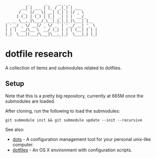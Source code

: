               _       _    __ _ _
           __| | ___ | |_ / _(_) | ___
          / _` |/ _ \| __| |_| | |/ _ \
         | (_| | (_) | |_|  _| | |  __/_
     _ __ \__,_|\___/_\__|_|_|_|_|\___| |__
    | '__/ _ \/ __|/ _ \/ _` | '__/ __| '_ \
    | | |  __/\__ \  __/ (_| | | | (__| | | |
    |_|  \___||___/\___|\__,_|_|  \___|_| |_|


# dotfile research

A collection of items and submodules related to dotfiles.

## Setup

Note that this is a pretty big repository, currently at 665M once the
submodules are loaded.

After cloning, run the following to load the submodules:

    git submodule init && git submodule update --init --recursive

See also:

- [dots](https://github.com/alphabetum/dots) - A configuration management tool
  for your personal unix-like computer.
- [dotfiles](https://github.com/alphabetum/dotfiles) - An OS X environment with
  configuration scripts.
